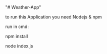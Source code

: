 "# Weather-App" 

to run this Application you need Nodejs & npm 

run in cmd:

npm install

node index.js


